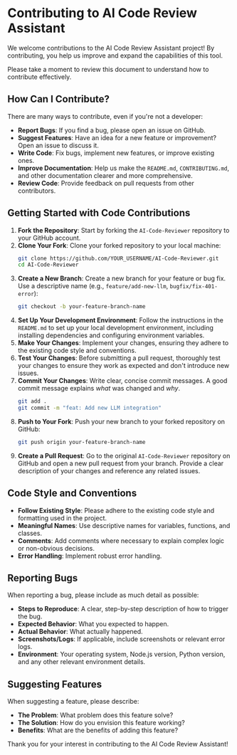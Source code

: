 # Contributing to AI Code Review Assistant

We welcome contributions to the AI Code Review Assistant project! By contributing, you help us improve and expand the capabilities of this tool.

Please take a moment to review this document to understand how to contribute effectively.

## How Can I Contribute?

There are many ways to contribute, even if you're not a developer:

-   **Report Bugs**: If you find a bug, please open an issue on GitHub.
-   **Suggest Features**: Have an idea for a new feature or improvement? Open an issue to discuss it.
-   **Write Code**: Fix bugs, implement new features, or improve existing ones.
-   **Improve Documentation**: Help us make the `README.md`, `CONTRIBUTING.md`, and other documentation clearer and more comprehensive.
-   **Review Code**: Provide feedback on pull requests from other contributors.

## Getting Started with Code Contributions

1.  **Fork the Repository**: Start by forking the `AI-Code-Reviewer` repository to your GitHub account.
2.  **Clone Your Fork**: Clone your forked repository to your local machine:
    ```bash
    git clone https://github.com/YOUR_USERNAME/AI-Code-Reviewer.git
    cd AI-Code-Reviewer
    ```
3.  **Create a New Branch**: Create a new branch for your feature or bug fix. Use a descriptive name (e.g., `feature/add-new-llm`, `bugfix/fix-401-error`):
    ```bash
    git checkout -b your-feature-branch-name
    ```
4.  **Set Up Your Development Environment**: Follow the instructions in the `README.md` to set up your local development environment, including installing dependencies and configuring environment variables.
5.  **Make Your Changes**: Implement your changes, ensuring they adhere to the existing code style and conventions.
6.  **Test Your Changes**: Before submitting a pull request, thoroughly test your changes to ensure they work as expected and don't introduce new issues.
7.  **Commit Your Changes**: Write clear, concise commit messages. A good commit message explains *what* was changed and *why*.
    ```bash
    git add .
    git commit -m "feat: Add new LLM integration"
    ```
8.  **Push to Your Fork**: Push your new branch to your forked repository on GitHub:
    ```bash
    git push origin your-feature-branch-name
    ```
9.  **Create a Pull Request**: Go to the original `AI-Code-Reviewer` repository on GitHub and open a new pull request from your branch. Provide a clear description of your changes and reference any related issues.

## Code Style and Conventions

-   **Follow Existing Style**: Please adhere to the existing code style and formatting used in the project.
-   **Meaningful Names**: Use descriptive names for variables, functions, and classes.
-   **Comments**: Add comments where necessary to explain complex logic or non-obvious decisions.
-   **Error Handling**: Implement robust error handling.

## Reporting Bugs

When reporting a bug, please include as much detail as possible:

-   **Steps to Reproduce**: A clear, step-by-step description of how to trigger the bug.
-   **Expected Behavior**: What you expected to happen.
-   **Actual Behavior**: What actually happened.
-   **Screenshots/Logs**: If applicable, include screenshots or relevant error logs.
-   **Environment**: Your operating system, Node.js version, Python version, and any other relevant environment details.

## Suggesting Features

When suggesting a feature, please describe:

-   **The Problem**: What problem does this feature solve?
-   **The Solution**: How do you envision this feature working?
-   **Benefits**: What are the benefits of adding this feature?

Thank you for your interest in contributing to the AI Code Review Assistant!